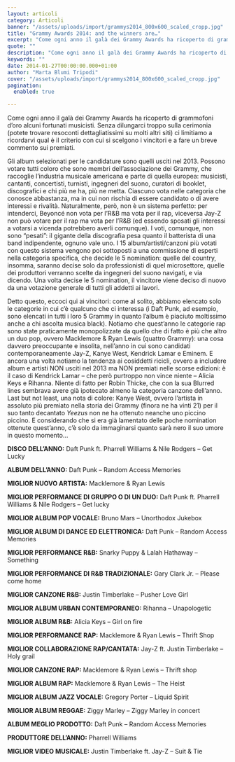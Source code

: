 ```yaml
---
layout: articoli
category: Articoli
banner: "/assets/uploads/import/grammys2014_800x600_scaled_cropp.jpg"
title: "Grammy Awards 2014: and the winners are…"
excerpt: "Come ogni anno il galà dei Grammy Awards ha ricoperto di grammofoni d’oro alcuni fortunati musicisti. Senza dilungarci troppo sulla cerimonia (potete trovare resoconti dettagliatissimi su molti altri siti) ci limitiamo a ricordarvi qual è il criterio con cui si scelgono i vincitori e a fare un breve commento sui premiati. Gli album selezionati  per [&hellip"
quote: ""
description: "Come ogni anno il galà dei Grammy Awards ha ricoperto di grammofoni d’oro alcuni fortunati musicisti. Senza dilungarci troppo sulla cerimonia (potete trovare resoconti dettagliatissimi su molti altri siti) ci limitiamo a ricordarvi qual è il criterio con cui si scelgono i vincitori e a fare un breve commento sui premiati. Gli album selezionati  per [&hellip"
keywords: ""
date: 2014-01-27T00:00:00.000+01:00
author: "Marta Blumi Tripodi"
cover: "/assets/uploads/import/grammys2014_800x600_scaled_cropp.jpg"
pagination:
  enabled: true

---
```


[](https://hotmc.com/grammy-awards-2014-and-the-winners-are/grammys2014%5F800x600%5Fscaled%5Fcropp/)

Come ogni anno il galà dei Grammy Awards ha ricoperto di grammofoni d’oro alcuni fortunati musicisti. Senza dilungarci troppo sulla cerimonia (potete trovare resoconti dettagliatissimi su molti altri siti) ci limitiamo a ricordarvi qual è il criterio con cui si scelgono i vincitori e a fare un breve commento sui premiati.

Gli album selezionati per le candidature sono quelli usciti nel 2013\. Possono votare tutti coloro che sono membri dell’associazione dei Grammy, che raccoglie l’industria musicale americana e parte di quella europea: musicisti, cantanti, concertisti, turnisti, ingegneri del suono, curatori di booklet, discografici e chi più ne ha, più ne metta. Ciascuno vota nelle categoria che conosce abbastanza, ma in cui non rischia di essere candidato o di avere interessi e rivalità. Naturalmente, però, non è un sistema perfetto: per intenderci, Beyoncé non vota per l’R&B ma vota per il rap, viceversa Jay-Z non può votare per il rap ma vota per l’R&B (ed essendo sposati gli interessi a votarsi a vicenda potrebbero averli comunque). I voti, comunque, non sono “pesati”: il gigante della discografia pesa quanto il batterista di una band indipendente, ognuno vale uno. I 15 album/artisti/canzoni più votati con questo sistema vengono poi sottoposti a una commissione di esperti nella categoria specifica, che decide le 5 nomination: quelle del country, insomma, saranno decise solo da professionisti di quel microsettore, quelle dei produttori verranno scelte da ingegneri del suono navigati, e via dicendo. Una volta decise le 5 nomination, il vincitore viene deciso di nuovo da una votazione generale di tutti gli addetti ai lavori.

Detto questo, eccoci qui ai vincitori: come al solito, abbiamo elencato solo le categorie in cui c’è qualcuno che ci interessa (i Daft Punk, ad esempio, sono elencati in tutti i loro 5 Grammy in quanto l’album è piaciuto moltissimo anche a chi ascolta musica black). Notiamo che quest’anno le categorie rap sono state praticamente monopolizzate da quello che di fatto è più che altro un duo pop, ovvero Macklemore & Ryan Lewis (quattro Grammy): una cosa davvero preoccupante e insolita, nell’anno in cui sono candidati contemporaneamente Jay-Z, Kanye West, Kendrick Lamar e Eminem. E ancora una volta notiamo la tendenza ai cosiddetti ricicli, ovvero a includere album e artisti NON usciti nel 2013 ma NON premiati nelle scorse edizioni: è il caso di Kendrick Lamar – che però purtroppo non vince niente – Alicia Keys e Rihanna. Niente di fatto per Robin Thicke, che con la sua Blurred lines sembrava avere già ipotecato almeno la categoria canzone dell’anno. Last but not least, una nota di colore: Kanye West, ovvero l’artista in assoluto più premiato nella storia dei Grammy (finora ne ha vinti 21) per il suo tanto decantato _Yeezus_ non ne ha ottenuto neanche uno piccino piccino. E considerando che si era già lamentato delle poche nomination ottenute quest’anno, c’è solo da immaginarsi quanto sarà nero il suo umore in questo momento…

**DISCO DELL’ANNO:** Daft Punk ft. Pharrell Williams & Nile Rodgers – Get Lucky

**ALBUM DELL’ANNO:** Daft Punk – Random Access Memories

**MIGLIOR NUOVO ARTISTA:** Macklemore & Ryan Lewis

**MIGLIOR PERFORMANCE DI GRUPPO O DI UN DUO:** Daft Punk ft. Pharrell Williams & Nile Rodgers – Get lucky

**MIGLIOR ALBUM POP VOCALE:** Bruno Mars – Unorthodox Jukebox

**MIGLIOR ALBUM DI DANCE ED ELETTRONICA:** Daft Punk – Random Access Memories

**MIGLIOR PERFORMANCE R&B:** Snarky Puppy & Lalah Hathaway – Something

**MIGLIOR PERFORMANCE DI R&B TRADIZIONALE:** Gary Clark Jr. – Please come home

**MIGLIOR CANZONE R&B:** Justin Timberlake – Pusher Love Girl

**MIGLIOR ALBUM URBAN CONTEMPORANEO:** Rihanna – Unapologetic

**MIGLIOR ALBUM R&B:** Alicia Keys – Girl on fire

**MIGLIOR PERFORMANCE RAP:** Macklemore & Ryan Lewis – Thrift Shop

**MIGLIOR COLLABORAZIONE RAP/CANTATA:** Jay-Z ft. Justin Timberlake – Holy grail

**MIGLIOR CANZONE RAP:** Macklemore & Ryan Lewis – Thrift shop

**MIGLIOR ALBUM RAP:** Macklemore & Ryan Lewis – The Heist

**MIGLIOR ALBUM JAZZ VOCALE:** Gregory Porter – Liquid Spirit

**MIGLIOR ALBUM REGGAE:** Ziggy Marley – Ziggy Marley in concert

**ALBUM MEGLIO PRODOTTO:** Daft Punk – Random Access Memories

**PRODUTTORE DELL’ANNO:** Pharrell Williams

**MIGLIOR VIDEO MUSICALE:** Justin Timberlake ft. Jay-Z – Suit & Tie